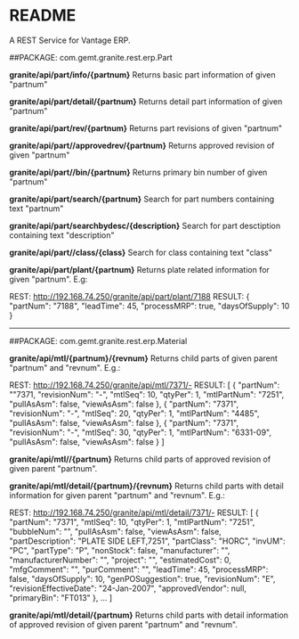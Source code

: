 # README #

A REST Service for Vantage ERP.

##PACKAGE: com.gemt.granite.rest.erp.Part

**granite/api/part/info/{partnum}**
Returns basic part information of given "partnum"
	
**granite/api/part/detail/{partnum}**
Returns detail part information of given "partnum"
	
**granite/api/part/rev/{partnum}**
Returns part revisions of given "partnum"	
	
**granite/api/part//approvedrev/{partnum}**
Returns approved revision of given "partnum" 
	
**granite/api/part//bin/{partnum}**
Returns primary bin number of given "partnum" 

**granite/api/part/search/{partnum}**
Search for part numbers containing text "partnum" 
	
**granite/api/part/searchbydesc/{description}**
Search for part desctiption containing text "description" 

**granite/api/part//class/{class}**
Search for class containing text "class"

	
**granite/api/part/plant/{partnum}**
Returns plate related information for given "partnum". E.g:

REST: http://192.168.74.250/granite/api/part/plant/7188
RESULT:
{
	"partNum": "7188",
	"leadTime": 45,
	"processMRP": true,
	"daysOfSupply": 10
}

---

##PACKAGE: com.gemt.granite.rest.erp.Material

**granite/api/mtl/{partnum}/{revnum}**
Returns child parts of given parent "partnum" and "revnum". E.g.:

REST: http://192.168.74.250/granite/api/mtl/7371/-
RESULT:
[
	{
		"partNum": ""7371,
		"revisionNum": "-",
		"mtlSeq": 10,
		"qtyPer": 1,
		"mtlPartNum": "7251",
		"pullAsAsm": false,
		"viewAsAsm": false
	},
	{
		"partNum": "7371",
		"revisionNum": "-",
		"mtlSeq": 20,
		"qtyPer": 1,
		"mtlPartNum": "4485",
		"pullAsAsm": false,
		"viewAsAsm": false
	},
	{
		"partNum": "7371",
		"revisionNum": "-",
		"mtlSeq": 30,
		"qtyPer": 1,
		"mtlPartNum": "6331-09",
		"pullAsAsm": false,
		"viewAsAsm": false
	}
]

	
**granite/api/mtl//{partnum}**
Returns child parts of approved revision of given parent "partnum".

**granite/api/mtl/detail/{partnum}/{revnum}**
Returns child parts with detail information for given parent "partnum" and "revnum". E.g.:

REST: http://192.168.74.250/granite/api/mtl/detail/7371/-
RESULT:
[
	{
		"partNum": "7371",
		"mtlSeq": 10,
		"qtyPer": 1,
		"mtlPartNum": "7251",
		"bubbleNum": "",
		"pullAsAsm": false,
		"viewAsAsm": false,
		"partDescription": "PLATE SIDE LEFT,7251",
		"partClass": "HORC",
		"invUM": "PC",
		"partType": "P",
		"nonStock": false,
		"manufacturer": "",
		"manufacturerNumber": "",
		"project": "",
		"estimatedCost": 0,
		"mfgComment": "",
		"purComment": "",
		"leadTime": 45,
		"processMRP": false,
		"daysOfSupply": 10,
		"genPOSuggestion": true,
		"revisionNum": "E",
		"revisionEffectiveDate": "24-Jan-2007",
		"approvedVendor": null,
		"primaryBin": "FT013"
	},
	...
]

**granite/api/mtl/detail/{partnum}**
Returns child parts with detail information of approved revision of given parent "partnum" and "revnum".